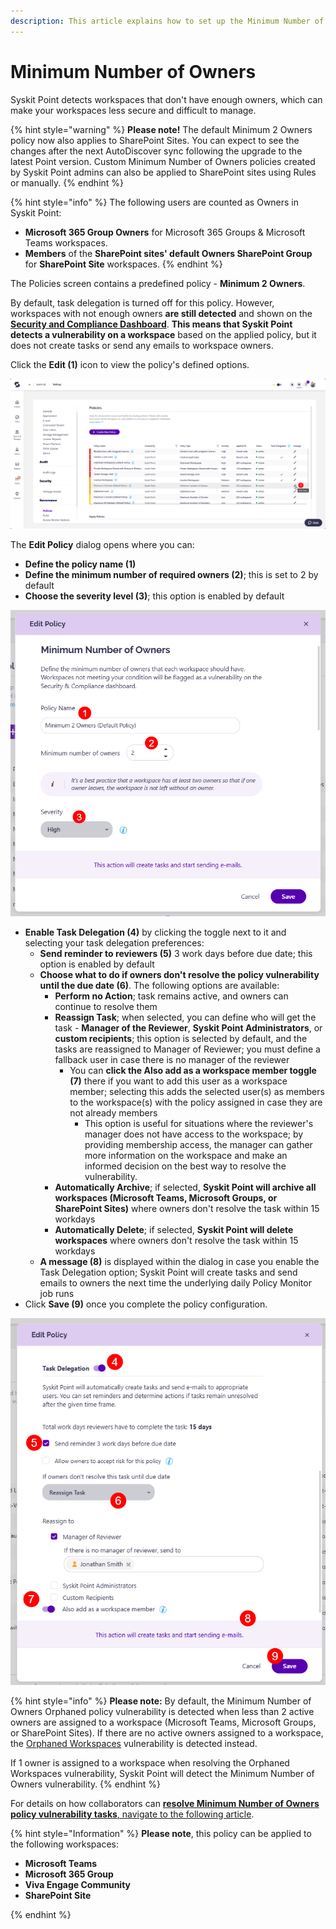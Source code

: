 ```yaml
---
description: This article explains how to set up the Minimum Number of Owners policy in Syskit Point.
---
```


# Minimum Number of Owners

Syskit Point detects workspaces that don't have enough owners, which can make your workspaces less secure and difficult to manage.

{% hint style="warning" %}
**Please note!** 
The default Minimum 2 Owners policy now also applies to SharePoint Sites. 
You can expect to see the changes after the next AutoDiscover sync following the upgrade to the latest Point version.
Custom Minimum Number of Owners policies created by Syskit Point admins can also be applied to SharePoint sites using Rules or manually.
{% endhint %}

{% hint style="info" %}
The following users are counted as Owners in Syskit Point:
* **Microsoft 365 Group Owners** for Microsoft 365 Groups & Microsoft Teams workspaces.
* **Members** of the **SharePoint sites' default Owners SharePoint Group** for **SharePoint Site** workspaces.
{% endhint %}
 
The Policies screen contains a predefined policy - **Minimum 2 Owners**. 

By default, task delegation is turned off for this policy. However, workspaces with not enough owners **are still detected** and shown on the [**Security and Compliance Dashboard**](../security-compliance-checks/workspaces-not-enough-owners.md). **This means that Syskit Point detects a vulnerability on a workspace** based on the applied policy, but it does not create tasks or send any emails to workspace owners. 

Click the **Edit (1)** icon to view the policy's defined options.

![Minimum Number of Owners - Edit Policy](../../.gitbook/assets/set-up-automated-workflows-min-owners-edit.png)

The **Edit Policy** dialog opens where you can:

* **Define the policy name (1)**
* **Define the minimum number of required owners (2)**; this is set to 2 by default
* **Choose the severity level (3)**; this option is enabled by default

![Edit Policy Dialog](../../.gitbook/assets/set-up-automated-workflows-min-owners-dialog.png)

* **Enable Task Delegation (4)** by clicking the toggle next to it and selecting your task delegation preferences:  
  * **Send reminder to reviewers (5)** 3 work days before due date; this option is enabled by default  
  * **Choose what to do if owners don't resolve the policy vulnerability until the due date (6)**. The following options are available:   
    * **Perform no Action**; task remains active, and owners can continue to resolve them
    * **Reassign Task**; when selected, you can define who will get the task - **Manager of the Reviewer**, **Syskit Point Administrators**, or **custom recipients**; this option is selected by default, and the tasks are reassigned to Manager of Reviewer; you must define a fallback user in case there is no manager of the reviewer   
      * You can **click the Also add as a workspace member toggle (7)** there if you want to add this user as a workspace member; selecting this adds the selected user(s) as members to the workspace(s) with the policy assigned in case they are not already members
        * This option is useful for situations where the reviewer's manager does not have access to the workspace; by providing membership access, the manager can gather more information on the workspace and make an informed decision on the best way to resolve the vulnerability. 
    * **Automatically Archive**; if selected, **Syskit Point will archive all workspaces (Microsoft Teams, Microsoft Groups, or SharePoint Sites)** where owners don't resolve the task within 15 workdays
    * **Automatically Delete**; if selected, **Syskit Point will delete workspaces** where owners don't resolve the task within 15 workdays
  * **A message (8)** is displayed within the dialog in case you enable the Task Delegation option; Syskit Point will create tasks and send emails to owners the next time the underlying daily Policy Monitor job runs
* Click **Save (9)** once you complete the policy configuration.

![Edit Policy Dialog - Task Delegation](../../.gitbook/assets/set-up-automated-workflows-min-owners-dialog-task-delegation.png)

{% hint style="info" %}
**Please note:** By default, the Minimum Number of Owners Orphaned policy vulnerability is detected when less than 2 active owners are assigned to a workspace (Microsoft Teams, Microsoft Groups, or SharePoint Sites). If there are no active owners assigned to a workspace, the [Orphaned Workspaces](orphaned-resources-admin.md) vulnerability is detected instead.

If 1 owner is assigned to a workspace when resolving the Orphaned Workspaces vulnerability, Syskit Point will detect the Minimum Number of Owners vulnerability.
{% endhint %}

For details on how collaborators can [**resolve Minimum Number of Owners policy vulnerability tasks**, navigate to the following article](../../point-collaborators/resolve-governance-tasks/minimum-number-of-owners.md).

{% hint style="Information" %}
**Please note**, this policy can be applied to the following workspaces:
* **Microsoft Teams**
* **Microsoft 365 Group**
* **Viva Engage Community**
* **SharePoint Site**

{% endhint %}